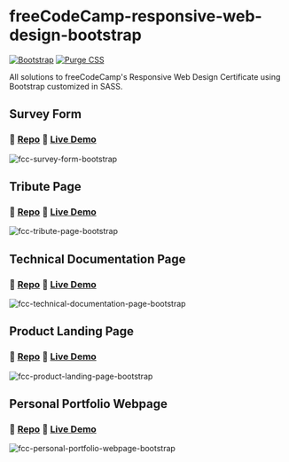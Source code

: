 # freeCodeCamp-responsive-web-design-bootstrap

[![Bootstrap](https://img.shields.io/badge/Bootstrap-5.3.1-7952B3)](https://getbootstrap.com)
[![Purge CSS](https://img.shields.io/badge/Purge_CSS-5.0.0-2b668c)](https://purgecss.com)

All solutions to freeCodeCamp's Responsive Web Design Certificate using Bootstrap customized in SASS.

## Survey Form

### 📁 [Repo](https://github.com/not-josue/freeCodeCamp-survey-form-bootstrap/) 📀 [Live Demo](https://not-josue.github.io/freeCodeCamp-survey-form-bootstrap/)

![fcc-survey-form-bootstrap](https://github.com/not-josue/freeCodeCamp-responsive-web-design-bootstrap/assets/129870578/0ae06f8d-d1ad-4701-851f-3083b8c82bf1)

## Tribute Page

### 📁 [Repo](https://github.com/not-josue/freeCodeCamp-tribute-page-bootstrap) 📀 [Live Demo](https://not-josue.github.io/freeCodeCamp-tribute-page-bootstrap/)

![fcc-tribute-page-bootstrap](https://github.com/not-josue/freeCodeCamp-responsive-web-design-bootstrap/assets/129870578/9d45f216-5ed1-48b4-8d8b-15ee401684e9)

## Technical Documentation Page

### 📁 [Repo](https://github.com/not-josue/freeCodeCamp-technical-documentation-page-bootstrap) 📀 [Live Demo](https://not-josue.github.io/freeCodeCamp-technical-documentation-page-bootstrap/)

![fcc-technical-documentation-page-bootstrap](https://github.com/not-josue/freeCodeCamp-responsive-web-design-bootstrap/assets/129870578/4a3f8b3e-b68f-4119-a204-7e836c0f9d5a)

## Product Landing Page

### 📁 [Repo](https://github.com/not-josue/freeCodeCamp-product-landing-page-bootstrap) 📀 [Live Demo](https://not-josue.github.io/freeCodeCamp-product-landing-page-bootstrap/)

![fcc-product-landing-page-bootstrap](https://github.com/not-josue/freeCodeCamp-responsive-web-design-bootstrap/assets/129870578/223c91f8-002c-4fd5-bf52-12861bd39afe)

## Personal Portfolio Webpage

### 📁 [Repo](https://github.com/not-josue/freeCodeCamp-personal-portfolio-webpage-bootstrap) 📀 [Live Demo](https://not-josue.github.io/freeCodeCamp-personal-portfolio-webpage-bootstrap/)

![fcc-personal-portfolio-webpage-bootstrap](https://github.com/not-josue/freeCodeCamp-responsive-web-design-bootstrap/assets/129870578/68a15276-f931-443e-829a-d12723ff98f7)
